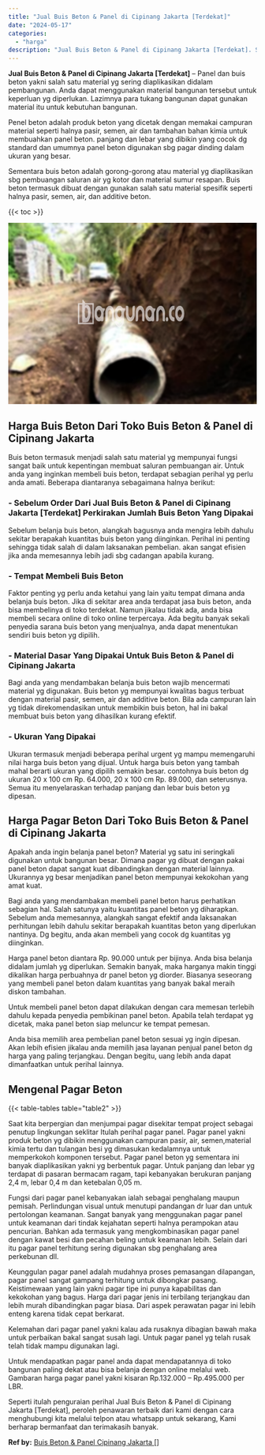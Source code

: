 ```yaml
---
title: "Jual Buis Beton & Panel di Cipinang Jakarta [Terdekat]"
date: "2024-05-17"
categories: 
  - "harga"
description: "Jual Buis Beton & Panel di Cipinang Jakarta [Terdekat]. Seperti itulah penguraian perihal Jual Buis Beton & Panel di Cipinang Jakarta [Terdekat], peroleh p..."
---
```


**Jual Buis Beton & Panel di Cipinang Jakarta \[Terdekat\]** – Panel dan buis beton yakni salah satu material yg sering diaplikasikan didalam pembangunan. Anda dapat menggunakan material bangunan tersebut untuk keperluan yg diperlukan. Lazimnya para tukang bangunan dapat gunakan material itu untuk kebutuhan bangunan.

Penel beton adalah produk beton yang dicetak dengan memakai campuran material seperti halnya pasir, semen, air dan tambahan bahan kimia untuk membuahkan panel beton. panjang dan lebar yang dibikin yang cocok dg standard dan umumnya panel beton digunakan sbg pagar dinding dalam ukuran yang besar.

Sementara buis beton adalah gorong-gorong atau material yg diaplikasikan sbg pembuangan saluran air yg kotor dan material sumur resapan. Buis beton termasuk dibuat dengan gunakan salah satu material spesifik seperti halnya pasir, semen, air, dan additive beton.

{{< toc >}}

![Jual Buis Beton & Panel di Cipinang Jakarta [Terdekat]](/images/jual-panel-buis-beton-murah-14.png)

## Harga Buis Beton Dari Toko Buis Beton & Panel di Cipinang Jakarta

Buis beton termasuk menjadi salah satu material yg mempunyai fungsi sangat baik untuk kepentingan membuat saluran pembuangan air. Untuk anda yang inginkan membeli buis beton, terdapat sebagian perihal yg perlu anda amati. Beberapa diantaranya sebagaimana halnya berikut:

### \- Sebelum Order Dari Jual Buis Beton & Panel di Cipinang Jakarta \[Terdekat\] Perkirakan Jumlah Buis Beton Yang Dipakai

Sebelum belanja buis beton, alangkah bagusnya anda mengira lebih dahulu sekitar berapakah kuantitas buis beton yang diinginkan. Perihal ini penting sehingga tidak salah di dalam laksanakan pembelian. akan sangat efisien jika anda memesannya lebih jadi sbg cadangan apabila kurang.

### \- Tempat Membeli Buis Beton

Faktor penting yg perlu anda ketahui yang lain yaitu tempat dimana anda belanja buis beton. Jika di sekitar area anda terdapat jasa buis beton, anda bisa membelinya di toko terdekat. Namun jikalau tidak ada, anda bisa membeli secara online di toko online terpercaya. Ada begitu banyak sekali penyedia sarana buis beton yang menjualnya, anda dapat menentukan sendiri buis beton yg dipilih.

### \- Material Dasar Yang Dipakai Untuk Buis Beton & Panel di Cipinang Jakarta

Bagi anda yang mendambakan belanja buis beton wajib mencermati material yg digunakan. Buis beton yg mempunyai kwalitas bagus terbuat dengan material pasir, semen, air dan additive beton. Bila ada campuran lain yg tidak direkomendasikan untuk membikin buis beton, hal ini bakal membuat buis beton yang dihasilkan kurang efektif.

### \- Ukuran Yang Dipakai

Ukuran termasuk menjadi beberapa perihal urgent yg mampu memengaruhi nilai harga buis beton yang dijual. Untuk harga buis beton yang tambah mahal berarti ukuran yang dipilih semakin besar. contohnya buis beton dg ukuran 20 x 100 cm Rp. 64.000, 20 x 100 cm Rp. 89.000, dan seterusnya. Semua itu menyelaraskan terhadap panjang dan lebar buis beton yg dipesan.

## Harga Pagar Beton Dari Toko Buis Beton & Panel di Cipinang Jakarta

Apakah anda ingin belanja panel beton? Material yg satu ini seringkali digunakan untuk bangunan besar. Dimana pagar yg dibuat dengan pakai panel beton dapat sangat kuat dibandingkan dengan material lainnya. Ukurannya yg besar menjadikan panel beton mempunyai kekokohan yang amat kuat.

Bagi anda yang mendambakan membeli panel beton harus perhatikan sebagian hal. Salah satunya yaitu kuantitas panel beton yg diharapkan. Sebelum anda memesannya, alangkah sangat efektif anda laksanakan perhitungan lebih dahulu sekitar berapakah kuantitas beton yang diperlukan nantinya. Dg begitu, anda akan membeli yang cocok dg kuantitas yg diinginkan.

Harga panel beton diantara Rp. 90.000 untuk per bijinya. Anda bisa belanja didalam jumlah yg diperlukan. Semakin banyak, maka harganya makin tinggi dikalikan harga perbuahnya dr panel beton yg diorder. Biasanya seseorang yang membeli panel beton dalam kuantitas yang banyak bakal meraih diskon tambahan.

Untuk membeli panel beton dapat dilakukan dengan cara memesan terlebih dahulu kepada penyedia pembikinan panel beton. Apabila telah terdapat yg dicetak, maka panel beton siap meluncur ke tempat pemesan.

Anda bisa memilih area pembelian panel beton sesuai yg ingin dipesan. Akan lebih efisien jikalau anda memilih jasa layanan penjual panel beton dg harga yang paling terjangkau. Dengan begitu, uang lebih anda dapat dimanfaatkan untuk perihal lainnya.

## Mengenal Pagar Beton

{{< table-tables table="table2" >}}

Saat kita berpergian dan menjumpai pagar disekitar tempat project sebagai penutup lingkungan seklitar Itulah perihal pagar panel. Pagar panel yakni produk beton yg dibikin menggunakan campuran pasir, air, semen,material kimia tertu dan tulangan besi yg dimasukan kedalamnya untuk memperkokoh komponen tersebut. Pagar panel beton yg sementara ini banyak diaplikasikan yakni yg berbentuk pagar. Untuk panjang dan lebar yg terdapat di pasaran bermacam ragam, tapi kebanyakan berukuran panjang 2,4 m, lebar 0,4 m dan ketebalan 0,05 m.

Fungsi dari pagar panel kebanyakan ialah sebagai penghalang maupun pemisah. Perlindungan visual untuk menutupi pandangan dr luar dan untuk pertolongan keamanan. Sangat banyak yang menggunakan pagar panel untuk keamanan dari tindak kejahatan seperti halnya perampokan atau pencurian. Bahkan ada termasuk yang mengkombinasikan pagar panel dengan kawat besi dan pecahan beling untuk keamanan lebih. Selain dari itu pagar panel terhitung sering digunakan sbg penghalang area perkebunan dll.

Keunggulan pagar panel adalah mudahnya proses pemasangan dilapangan, pagar panel sangat gampang terhitung untuk dibongkar pasang. Keistimewaan yang lain yakni pagar tipe ini punya kapabilitas dan kekokohan yang bagus. Harga dari pagar jenis ini terbilang terjangkau dan lebih murah dibandingkan pagar biasa. Dari aspek perawatan pagar ini lebih enteng karena tidak cepat berkarat.

Kelemahan dari pagar panel yakni kalau ada rusaknya dibagian bawah maka untuk perbaikan bakal sangat susah lagi. Untuk pagar panel yg telah rusak telah tidak mampu digunakan lagi.

Untuk mendapatkan pagar panel anda dapat mendapatannya di toko bangunan paling dekat atau bisa belanja dengan online melalui web. Gambaran harga pagar panel yakni kisaran Rp.132.000 – Rp.495.000 per LBR.

Seperti itulah penguraian perihal Jual Buis Beton & Panel di Cipinang Jakarta \[Terdekat\], peroleh penawaran terbaik dari kami dengan cara menghubungi kita melalui telpon atau whatsapp untuk sekarang, Kami berharap bermanfaat dan terimakasih banyak.

**Ref by:** [Buis Beton & Panel Cipinang Jakarta []](https://id.wikipedia.org/wiki/Buis)

